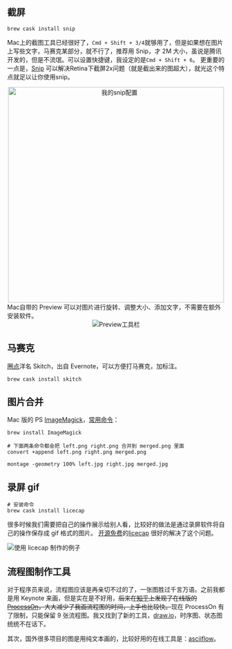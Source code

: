 ## 截屏

```
brew cask install snip
```
Mac上的截图工具已经很好了，`Cmd + Shift + 3/4`就够用了，但是如果想在图片上写些文字，马赛克某部分，就不行了，推荐用 Snip，才 2M 大小，虽说是腾讯开发的，但是不流氓。可以设置快捷键，我设定的是`Cmd + Shift + 6`。
更重要的一点是，[Snip](http://snip.qq.com/) 可以解决Retina下截屏2x问题（就是截出来的图超大），就光这个特点就足以让你使用snip。
<center>
<img width="500px" src="http://img01.taobaocdn.com/imgextra/i1/581166664/TB2UXoxbFXXXXXnXXXXXXXXXXXX_!!581166664.png" alt="我的snip配置"/>
</center>
Mac自带的 Preview 可以对图片进行旋转、调整大小、添加文字，不需要在额外安装软件。
<center>
<img src="http://img01.taobaocdn.com/imgextra/i1/581166664/TB2KtMobFXXXXXkXpXXXXXXXXXX_!!581166664.png" alt="Preview工具栏"/>
</center>

## 马赛克 

[圈点](https://www.yinxiang.com/skitch/)洋名 Skitch，出自 Evernote，可以方便打马赛克，加标注。
```
brew cask install skitch
```


## 图片合并

Mac 版的 PS [ImageMagick](https://www.imagemagick.org)，[常用命令](http://apple.stackexchange.com/a/52882/103966)：

```
brew install ImageMagick

# 下面两条命令都会把 left.png right.png 合并到 merged.png 里面
convert +append left.png right.png merged.png

montage -geometry 100% left.jpg right.jpg merged.jpg
```


## 录屏 gif
```
# 安装命令
brew cask install licecap
```
很多时候我们需要把自己的操作展示给别人看，比较好的做法是通过录屏软件将自己的操作保存成 gif 格式的图片。
[开源免费](https://github.com/lepht/licecap)的[licecap](http://www.cockos.com/licecap/) 很好的解决了这个问题。

![使用 licecap 制作的例子](http://ww3.sinaimg.cn/mw690/5fee18eegw1f17799uiz1g20ci0cijs2.gif)

## 流程图制作工具

对于程序员来说，流程图应该是再亲切不过的了，一张图胜过千言万语。之前我都是用 Keynote 来画，但是实在是不好用，<del>后来在[知乎](https://www.zhihu.com/question/19588698)上发现了在线版的[ProcessOn](https://www.processon.com/)，大大减少了我画流程图的时间，上手也比较快。</del>现在 ProcessOn 有了限制，只能保留 9 张流程图。我又找到了新的工具，[draw.io](https://www.draw.io)，时序图、状态图统统不在话下。

其次，国外很多项目的图是用纯文本画的，比较好用的在线工具是：[asciiflow](http://asciiflow.com/)。
